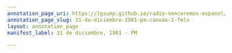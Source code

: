 ```yaml
---
annotation_page_uri: https://lgsump.github.io/radio-venceremos-espanol/annotations/31-de-diciembre-1981-pm-canvas-1-fmln.json
annotation_page_slug: 31-de-diciembre-1981-pm-canvas-1-fmln
layout: annotation_page
manifest_label: 31 de diciembre, 1981 - PM

---
```

